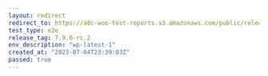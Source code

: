 ```yaml
---
layout: redirect
redirect_to: https://a8c-woo-test-reports.s3.amazonaws.com/public/release/7.9.0-rc.2/wp-latest-1/e2e/index.html
test_type: e2e
release_tag: 7.9.0-rc.2
env_description: "wp-latest-1"
created_at: "2023-07-04T23:39:03Z"
passed: true
---
```

